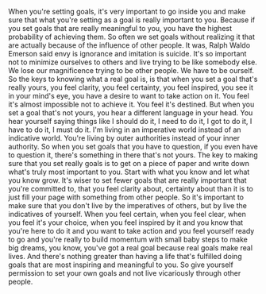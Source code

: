  When you're setting goals, it's very important to go inside you and make sure that what you're setting as a goal is really important to you. Because if you set goals that are really meaningful to you, you have the highest probability of achieving them. So often we set goals without realizing it that are actually because of the influence of other people. It was, Ralph Waldo Emerson said envy is ignorance and imitation is suicide. It's so important not to minimize ourselves to others and live trying to be like somebody else. We lose our magnificence trying to be other people. We have to be ourself. So the keys to knowing what a real goal is, is that when you set a goal that's really yours, you feel clarity, you feel certainty, you feel inspired, you see it in your mind's eye, you have a desire to want to take action on it. You feel it's almost impossible not to achieve it. You feel it's destined. But when you set a goal that's not yours, you hear a different language in your head. You hear yourself saying things like I should do it, I need to do it, I got to do it, I have to do it, I must do it. I'm living in an imperative world instead of an indicative world. You're living by outer authorities instead of your inner authority. So when you set goals that you have to question, if you even have to question it, there's something in there that's not yours. The key to making sure that you set really goals is to get on a piece of paper and write down what's truly most important to you. Start with what you know and let what you know grow. It's wiser to set fewer goals that are really important that you're committed to, that you feel clarity about, certainty about than it is to just fill your page with something from other people. So it's important to make sure that you don't live by the imperatives of others, but by live the indicatives of yourself. When you feel certain, when you feel clear, when you feel it's your choice, when you feel inspired by it and you know that you're here to do it and you want to take action and you feel yourself ready to go and you're really to build momentum with small baby steps to make big dreams, you know, you've got a real goal because real goals make real lives. And there's nothing greater than having a life that's fulfilled doing goals that are most inspiring and meaningful to you. So give yourself permission to set your own goals and not live vicariously through other people.